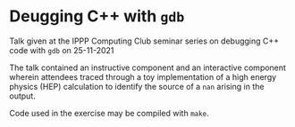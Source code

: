 # Deugging C++ with `gdb`
Talk given at the IPPP Computing Club seminar series on debugging C++ code with `gdb` on 25-11-2021


The talk contained an instructive component and an interactive component wherein attendees traced through a toy implementation of a high energy physics (HEP) calculation to identify the source of a `nan` arising in the output.


Code used in the exercise may be compiled with `make`.
